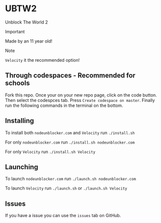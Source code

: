 # UBTW2
Unblock The World 2

> [!IMPORTANT]
> Made by an 11 year old!

> [!NOTE]
> `Velocity` it the recommended option!

## Through codespaces - Recommended for schools
Fork this repo. Once your on your new repo page, click on the code button. Then select the codespces tab. Press `Create codespace on master`. Finally run the following commands in the terminal on the bottom.

## Installing
To install both `nodeunblocker.com` and `Velocity` run `./install.sh`

For only `nodeunblocker.com` run `./install.sh nodeunblocker.com`

For only `Velocity` run `./install.sh Velocity`

## Launching
To launch `nodeunblocker.com` run `./launch.sh nodeunblocker.com`

To launch `Velocity` run `./launch.sh` or `./launch.sh Velocity`

## Issues
If you have a issue you can use the `issues` tab on GitHub.
